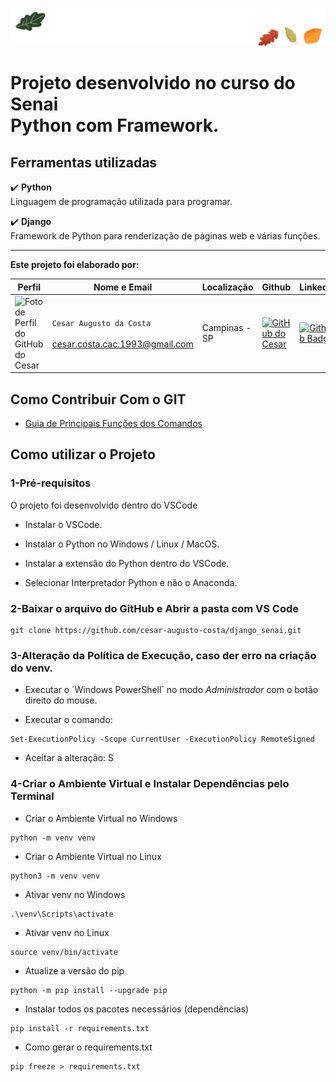 ![Green Retro Vintage Oak Tree Logo (Capa para Facebook) (1640 × 200 px)](markedown/img/capa_face.png)
# Projeto desenvolvido no curso do Senai<br>Python com Framework.

## Ferramentas utilizadas

:heavy_check_mark: <b>Python</b><br>
Linguagem de programação utilizada para programar.<br>

:heavy_check_mark: <b>Django</b><br>
Framework de Python para renderização de páginas web e várias funções.<br>

---

<b>Este projeto foi elaborado por:</b>

| Perfil | Nome e Email | Localização | Github | Linkedin |
| ---------------- | ----- | --------- | --------- | --------- |
| <img width="100" alt="Foto de Perfil do GitHub do Cesar" src="https://avatars.githubusercontent.com/u/100310865"> | `Cesar Augusto da Costa`<br><br>cesar.costa.cac.1993@gmail.com | Campinas - SP | <a href="https://github.com/cesar-augusto-costa"> <img height="30" alt="GitHub do Cesar" src="https://img.shields.io/badge/-Github-000?style=flat-square&logo=Github&logoColor=white"></a> | [![Github Badge](https://img.shields.io/badge/LinkedIn-0077B5?style=for-the-badge&logo=linkedin&logoColor=white)](https://www.linkedin.com/in/cesar-augusto-costa/) |

## **Como Contribuir Com o GIT**

* [Guia de Principais Funções dos Comandos](markedown/principais_comandos_git.md)

## Como utilizar o Projeto

### 1-Pré-requisitos

O projeto foi desenvolvido dentro do VSCode<br>

- Instalar o VSCode.

- Instalar o Python no Windows / Linux / MacOS.

- Instalar a extensão do Python dentro do VSCode.

- Selecionar Interpretador Python e não o Anaconda.

### 2-Baixar o arquivo do GitHub e Abrir a pasta com VS Code

```
git clone https://github.com/cesar-augusto-costa/django_senai.git
```

### 3-Alteração da Política de Execução, caso der erro na criação do venv.

- Executar o ´Windows PowerShell´ no modo *Administrador* com o botão direito do mouse.

- Executar o comando:
```
Set-ExecutionPolicy -Scope CurrentUser -ExecutionPolicy RemoteSigned
```
- Aceitar a alteração: S

### 4-Criar o Ambiente Virtual e Instalar Dependências pelo Terminal

- Criar o Ambiente Virtual no Windows
```
python -m venv venv
```

- Criar o Ambiente Virtual no Linux
```
python3 -m venv venv
```

- Ativar venv no Windows
```
.\venv\Scripts\activate
```

- Ativar venv no Linux
```
source venv/bin/activate
```

- Atualize a versão do pip
```
python -m pip install --upgrade pip
```

- Instalar todos os pacotes necessários (dependências)
```
pip install -r requirements.txt
```

- Como gerar o requirements.txt
```
pip freeze > requirements.txt
```




